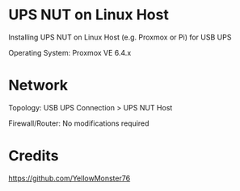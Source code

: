 # UPS NUT on Linux Host
Installing UPS NUT on Linux Host (e.g. Proxmox or Pi) for USB UPS

Operating System: Proxmox VE 6.4.x

# Network
Topology: USB UPS Connection > UPS NUT Host

Firewall/Router: No modifications required

# Credits
https://github.com/YellowMonster76

